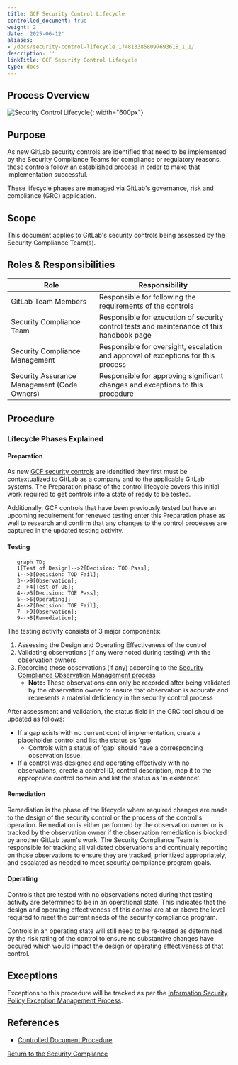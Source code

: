 ```yaml
---
title: GCF Security Control Lifecycle
controlled_document: true
weight: 2
date: '2025-06-12'
aliases:
- /docs/security-control-lifecycle_1748133858097693618_1_1/
description: ''
linkTitle: GCF Security Control Lifecycle
type: docs
---
```


## Process Overview

![Security Control Lifecycle](/images/security/security-assurance/security-compliance/control_lifecycle.png "Security Control Lifecycle"){: width="600px"}

## Purpose

As new GitLab security controls are identified that need to be implemented by the Security Compliance Teams for compliance or regulatory reasons, these controls follow an established process in order to make that implementation successful.

These lifecycle phases are managed via GitLab's governance, risk and compliance (GRC) application.

## Scope

This document applies to GitLab's security controls being assessed by the Security Compliance Team(s).

## Roles & Responsibilities

| Role | Responsibility|
| ---- | ------ |
| GitLab Team Members | Responsible for following the requirements of the controls |
| Security Compliance Team | Responsible for execution of security control tests and maintenance of this handbook page |
| Security Compliance Management | Responsible for oversight, escalation and approval of exceptions for this process |
| Security Assurance Management (Code Owners) | Responsible for approving significant changes and exceptions to this procedure |

## Procedure

### Lifecycle Phases Explained

#### Preparation

As new [GCF security controls](/handbook/security/security-assurance/security-compliance/sec-controls.md) are identified they first must be contextualized to GitLab as a company and to the applicable GitLab systems. The Preparation phase of the control lifecycle covers this initial work required to get controls into a state of ready to be tested.

Additionally, GCF controls that have been previously tested but have an upcoming requirement for renewed testing enter this Preparation phase as well to research and confirm that any changes to the control processes are captured in the updated testing activity.

#### Testing

```mermaid
   graph TD;
   1[Test of Design]-->2[Decision: TOD Pass];
   1-->3[Decision: TOD Fail];
   3-->9[Observation];
   2-->4[Test of OE];
   4-->5[Decision: TOE Pass];
   5-->6[Operating];
   4-->7[Decision: TOE Fail];
   7-->9[Observation];
   9-->8[Remediation];
```

The testing activity consists of 3 major components:

1. Assessing the Design and Operating Effectiveness of the control
1. Validating observations (if any were noted during testing) with the observation owners
1. Recording those observations (if any) according to the [Security Compliance Observation Management process](/handbook/security/security-assurance/observation-management-procedure/)
   - **Note:** These observations can only be recorded after being validated by the observation owner to ensure that observation is accurate and represents a material deficiency in the security control process

After assessment and validation, the status field in the GRC tool should be updated as follows:

- If a gap exists with no current control implementation, create a placeholder control and list the status as 'gap'
  - Controls with a status of 'gap' should have a corresponding observation issue.
- If a control was designed and operating effectively with no observations, create a control ID, control description, map it to the appropriate control domain and list the status as 'in existence'.

#### Remediation

Remediation is the phase of the lifecycle where required changes are made to the design of the security control or the process of the control's operation. Remediation is either performed by the observation owner or is tracked by the observation owner if the observation remediation is blocked by another GitLab team's work. The Security Compliance Team is responsible for tracking all validated observations and continually reporting on those observations to ensure they are tracked, prioritized appropriately, and escalated as needed to meet security compliance program goals.

#### Operating

Controls that are tested with no observations noted during that testing activity are determined to be in an operational state. This indicates that the design and operating effectiveness of this control are at or above the level required to meet the current needs of the security compliance program.

Controls in an operating state will still need to be re-tested as determined by the risk rating of the control to ensure no substantive changes have occured which would impact the design or operating effectiveness of that control.

## Exceptions

Exceptions to this procedure will be tracked as per the [Information Security Policy Exception Management Process](/handbook/security/controlled-document-procedure/#exceptions).

## References

- [Controlled Document Procedure](/handbook/security/controlled-document-procedure/)

<a href="../security-compliance/" class="btn bg-primary text-white btn-lg">Return to the Security Compliance</a>
